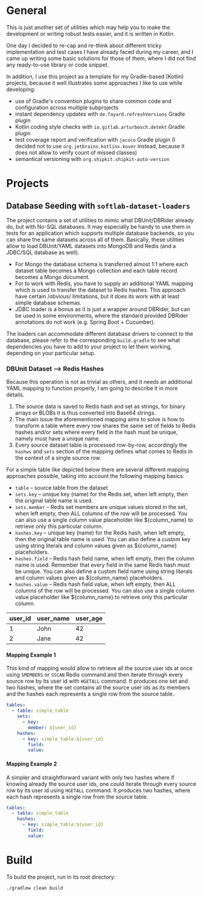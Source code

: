 # General

This is just another set of utilities which may help you to make the development or writing robust tests easier, and it is written in Kotlin.

One day I decided to re-cap and re-think about different tricky implementation and test cases I have already faced during my career, 
and I came up writing some basic solutions for those of them, where I did not find any ready-to-use library or code snippet.

In addition, I use this project as a template for my Gradle-based (Kotlin) projects, because it well illustrates some approaches I like to use while developing:
* use of Gradle's convention plugins to share common code and configuration across multiple subprojects
* instant dependency updates with `de.fayard.refreshVersions` Gradle plugin
* Kotlin coding style checks with `io.gitlab.arturbosch.detekt` Gradle plugin
* test coverage report and verification with `jacoco` Gradle plugin (I decided not to use `org.jetbrains.kotlinx.kover` instead, because it does not allow to verify count of missed classes)
* semantical versioning with `org.shipkit.shipkit-auto-version`

# Projects

## Database Seeding with `softlab-dataset-loaders`

The project contains a set of utilities to mimic what DBUnit/DBRider already do, but with No-SQL databases. 
It may especially be handy to use them in tests for an application which supports multiple database backends, so you can share the same datasets across all of them.
Basically, these utilities allow to load DBUnit/YAML datasets into MongoDB and Redis (and a JDBC/SQL database as well). 
* For Mongo the database schema is transferred almost 1:1 where each dataset table becomes a Mongo collection and each table record becomes a Mongo document.
* For to work with Redis, you have to supply an additional YAML mapping which is used to transfer the dataset to Redis hashes. This approach have certain /obvious/ limitations, but it does its work with at least simple database schemas.
* JDBC loader is a bonus as it is just a wrapper around DBRider, but can be used in some environments, where the standard provided DBRider annotations do not work (e.g. Spring Boot + Cucumber).

The loaders can accommodate different database drivers to connect to the database, please refer to the corresponding `build.gradle` to see what dependencies you have to add to your project to let them working, depending on your particular setup.

### DBUnit Dataset –> Redis Hashes

Because this operation is not as trivial as others, and it needs an additional YAML mapping to function properly, I am going to describe it in more details.

1. The source data is saved to Redis hash and set as strings, for binary arrays or BLOBs it is thus converted into Base64 strings.
2. The main issue the aforementioned mapping aims to solve is how to transform a table where every row shares the same set of fields
to Redis hashes and/or sets where every field in the hash must be unique, namely must have a unique name.
3. Every source dataset table is processed row-by-row, accordingly the `hashws` and `sets` section of the mapping defines 
what comes to Redis in the context of a single source row.

For a simple table like depicted below there are several different mapping approaches possible, taking into account the following mapping basics:
* `table` – source table from the dataset
* `sets.key` – unique key (name) for the Redis set, when left empty, then the original table name is used.
* `sets.member` – Redis set members are unique values stored in the set, when left empty, then ALL columns of the row will be processed.
You can also use a single column value placeholder like ${column_name} to retrieve only this particular column.
* `hashes.key` – unique key (name) for the Redis hash, when left empty, then the original table name is used.
You can also define a custom key using string literals and column values given as ${column_name} placeholders.
* `hashes.field` – Redis hash field name, when left empty, then the column name is used. Remember that every field in the same Redis hash must be unique. 
You can also define a custom field name using string literals and column values given as ${column_name} placeholders.
* `hashes.value` – Redis hash field value, when left empty, then ALL columns of the row will be processed.
You can also use a single column value placeholder like ${column_name} to retrieve only this particular column.

| user_id | user_name | user_age |
|---------| --------- |----------|
| 1       | John      | 42       |
| 2       | Jane      | 42       |

#### Mapping Example 1

This kind of mapping would allow to retrieve all the source user ids at once using `SMEMBERS` or `SSCAN` Redis command and then iterate through 
every source row by its user id with `HGETALL` command.
It produces one set and two hashes, where the set contains all the source user ids as its members and the hashes each 
represents a single row from the source table.

```yaml
tables:
  - table: simple_table
    sets:
      - key:
        member: ${user_id}
    hashes:
      - key: simple_table:${user_id}
        field:
        value:
```
#### Mapping Example 2

A simpler and straightforward variant with only two hashes where if knowing already the source user ids, one could iterate through 
every source row by its user id using `HGETALL` command. It produces two hashes, where each hash represents a single row from the source table.

```yaml
tables:
  - table: simple_table
    hashes:
      - key: simple_table:${user_id}
        field:
        value:
```

# Build

To build the project, run in its root directory:

```
./gradlew clean build
```
